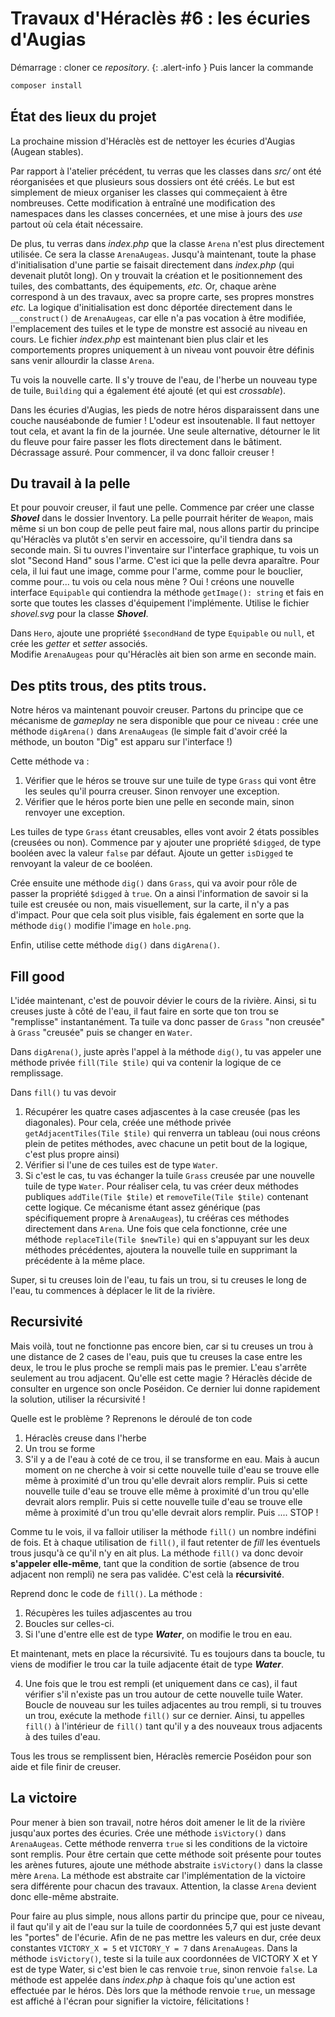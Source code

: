 # Travaux d'Héraclès #6 : les écuries d'Augias
 
Démarrage : cloner ce *repository*.
{: .alert-info }
Puis lancer la commande 
```bash
composer install
```

## État des lieux du projet
La prochaine mission d'Héraclès est de nettoyer les écuries d'Augias (Augean stables).

Par rapport à l'atelier précédent, tu verras que les classes dans *src/* ont été réorganisées et que plusieurs sous dossiers ont été créés. Le but est simplement de mieux organiser les classes qui commeçaient à être nombreuses. Cette modification à entraîné une modification des namespaces dans les classes concernées, et une mise à jours des *use* partout où cela était nécessaire. 

De plus, tu verras dans *index.php* que la classe `Arena` n'est plus directement utilisée. Ce sera la classe `ArenaAugeas`. Jusqu'à maintenant, toute la phase d'initialisation d'une partie se faisait directement dans *index.php* (qui devenait plutôt long). On y trouvait la création et le positionnement des tuiles, des combattants, des équipements, *etc.* Or, chaque arène correspond à un des travaux, avec sa propre carte, ses propres monstres *etc.* La logique d'initialisation est donc déportée directement dans le `__construct()` de `ArenaAugeas`, car elle n'a pas vocation à être modifiée, l'emplacement des tuiles et le type de monstre est associé au niveau en cours. Le fichier *index.php* est maintenant bien plus clair et les comportements propres uniquement à un niveau vont pouvoir être définis sans venir allourdir la classe `Arena`.

Tu vois la nouvelle carte. Il s'y trouve de l'eau, de l'herbe un nouveau type de tuile, `Building` qui a également été ajouté (et qui est  *crossable*).

Dans les écuries d'Augias, les pieds de notre héros disparaissent dans une couche nauséabonde de fumier ! L'odeur est insoutenable. Il faut nettoyer tout cela, et avant la fin de la journée. Une seule alternative, détourner le lit du fleuve pour faire passer les flots directement dans le bâtiment. Décrassage assuré. Pour commencer, il va donc falloir creuser !

##  Du travail à la pelle

Et pour pouvoir creuser, il faut une pelle. 
Commence par créer une classe _**Shovel**_ dans le dossier Inventory. La pelle pourrait hériter de `Weapon`, mais même si un bon coup de pelle peut faire mal, nous allons partir du principe qu'Héraclès va plutôt s'en servir en accessoire, qu'il tiendra dans sa seconde main. Si tu ouvres l'inventaire sur l'interface graphique, tu vois un slot "Second Hand" sous l'arme. C'est ici que la pelle devra aparaître. Pour cela, il lui faut une image, comme pour l'arme, comme pour le bouclier, comme pour... tu vois ou cela nous mène ? Oui ! créons une nouvelle interface `Equipable` qui contiendra la méthode `getImage(): string` et fais en sorte que toutes les classes d'équipement l'implémente. Utilise le fichier *shovel.svg* pour la classe _**Shovel**_.

Dans `Hero`, ajoute une propriété `$secondHand` de type `Equipable` ou `null`, et crée les *getter* et *setter* associés.  
Modifie `ArenaAugeas` pour qu'Héraclès ait bien son arme en seconde main.

## Des ptits trous, des ptits trous.

Notre héros va maintenant pouvoir creuser. Partons du principe que ce mécanisme de *gameplay* ne sera disponible que pour ce niveau : crée une méthode `digArena()` dans `ArenaAugeas` (le simple fait d'avoir créé la méthode, un bouton "Dig" est apparu sur l'interface !)

Cette méthode va :
1. Vérifier que le héros se trouve sur une tuile de type `Grass` qui vont être les seules qu'il pourra creuser. Sinon renvoyer une exception.
2. Vérifier que le héros porte bien une pelle en seconde main, sinon renvoyer une exception.

Les tuiles de type `Grass` étant creusables, elles vont avoir 2 états possibles (creusées ou non). Commence par y ajouter une propriété `$digged`, de type booléen avec la valeur `false` par défaut. Ajoute un getter `isDigged` te renvoyant la valeur de ce booléen.

Crée ensuite une méthode `dig()` dans `Grass`, qui va avoir pour rôle de passer la propriété `$digged` à `true`.
On a ainsi l'information de savoir si la tuile est creusée ou non, mais visuellement, sur la carte, il n'y a pas d'impact. Pour que cela soit plus visible, fais également en sorte que la méthode `dig()` modifie l'image en `hole.png`.

Enfin, utilise cette méthode `dig()` dans `digArena()`.

## Fill good

L'idée maintenant, c'est de pouvoir dévier le cours de la rivière. Ainsi, si tu creuses juste à côté de l'eau, il faut faire en sorte que ton trou se "remplisse" instantanément. Ta tuile va donc passer de `Grass` "non creusée" à `Grass` "creusée" puis se changer en `Water`.

Dans `digArena()`, juste après l'appel à la méthode `dig()`, tu vas appeler une méthode privée `fill(Tile $tile)` qui va contenir la logique de ce remplissage.

Dans `fill()` tu vas devoir
1. Récupérer les quatre cases adjascentes à la case creusée (pas les diagonales).
Pour cela, créée une méthode privée `getAdjacentTiles(Tile $tile)` qui renverra un tableau (oui nous créons plein de petites méthodes, avec chacune un petit bout de la logique, c'est plus propre ainsi)
2. Vérifier si l'une de ces tuiles est de type `Water`.
3. Si c'est le cas, tu vas échanger la tuile `Grass` creusée par une nouvelle tuile de type `Water`. Pour réaliser cela, tu vas créer deux méthodes publiques `addTile(Tile $tile)` et `removeTile(Tile $tile)` contenant cette logique. Ce mécanisme étant assez générique (pas spécifiquement propre à `ArenaAugeas`), tu crééras ces méthodes directement dans `Arena`. Une fois que cela fonctionne, crée une méthode `replaceTile(Tile $newTile)` qui en s'appuyant sur les deux méthodes précédentes, ajoutera la nouvelle tuile en supprimant la précédente à la même place.

Super, si tu creuses loin de l'eau, tu fais un trou, si tu creuses le long de l'eau, tu commences à déplacer le lit de la rivière.

## Recursivité

Mais voilà, tout ne fonctionne pas encore bien, car si tu creuses un trou à une distance de 2 cases de l'eau, puis que tu creuses la case entre les deux, le trou le plus proche se rempli mais pas le premier. L'eau s'arrête seulement au trou adjacent. Qu'elle est cette magie ? Héraclès décide de consulter en urgence son oncle Poséidon. Ce dernier lui donne rapidement la solution, utiliser la récursivité ! 

Quelle est le problème ? Reprenons le déroulé de ton code
1. Héraclès creuse dans l'herbe
2. Un trou se forme
3. S'il y a de l'eau à coté de ce trou, il se transforme en eau.
Mais à aucun moment on ne cherche à voir si cette nouvelle tuile d'eau se trouve elle même à proximité d'un trou qu'elle devrait alors remplir. Puis si cette nouvelle tuile d'eau se trouve elle même à proximité d'un trou qu'elle devrait alors remplir. Puis si cette nouvelle tuile d'eau se trouve elle même à proximité d'un trou qu'elle devrait alors remplir. Puis .... STOP ! 

Comme tu le vois, il va falloir utiliser la méthode `fill()` un nombre indéfini de fois. Et à chaque utilisation de `fill()`, il faut retenter de *fill* les éventuels trous jusqu'à ce qu'il n'y en ait plus. La méthode `fill()` va donc devoir **s'appeler elle-même**, tant que la condition de sortie (absence de trou adjacent non rempli) ne sera pas validée. C'est celà la **récursivité**.

Reprend donc le code de `fill()`. La méthode :
1. Récupères les tuiles adjascentes au trou
2. Boucles sur celles-ci. 
3. Si l'une d'entre elle est de type _**Water**_, on modifie le trou en eau.

Et maintenant, mets en place la récursivité. Tu es toujours dans ta boucle, tu viens de modifier le trou car la tuile adjacente était de type _**Water**_.

4. Une fois que le trou est rempli (et uniquement dans ce cas), il faut vérifier s'il n'existe pas un trou autour de cette nouvelle tuile Water. Boucle de nouveau sur les tuiles adjacentes au trou rempli, si tu trouves un trou, exécute la methode `fill()` sur ce dernier. Ainsi, tu appelles `fill()` à l'intérieur de `fill()` tant qu'il y a des nouveaux trous adjacents à des tuiles d'eau. 

Tous les trous se remplissent bien, Héraclès remercie Poséidon pour son aide et file finir de creuser. 

    
## La victoire

Pour mener à bien son travail, notre héros doit amener le lit de la rivière jusqu'aux portes des écuries. Crée une méthode `isVictory()` dans `ArenaAugeas`. Cette méthode renverra `true` si les conditions de la victoire sont remplis. Pour être certain que cette méthode soit présente pour toutes les arènes futures, ajoute une méthode abstraite `isVictory()`  dans la classe mère `Arena`. La méthode est abstraite car l'implémentation de la victoire sera différente pour chacun des travaux. Attention, la classe `Arena` devient donc elle-même abstraite.

Pour faire au plus simple, nous allons partir du principe que, pour ce niveau, il faut qu'il y ait de l'eau sur la tuile de coordonnées 5,7 qui est juste devant les "portes" de l'écurie. Afin de ne pas mettre les valeurs en dur, crée deux constantes `VICTORY_X = 5` et `VICTORY_Y = 7` dans `ArenaAugeas`. Dans la méthode `isVictory()`, teste si la tuile aux coordonnées de VICTORY X et Y est de type Water, si c'est bien le cas renvoie `true`, sinon renvoie `false`. La méthode est appelée dans *index.php* à chaque fois qu'une action est effectuée par le héros. Dès lors que la méthode renvoie `true`, un message est affiché à l'écran pour signifier la victoire, félicitations ! 

